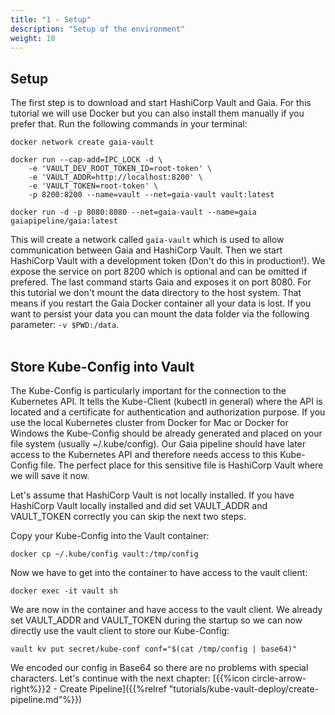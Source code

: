 ```yaml
---
title: "1 - Setup"
description: "Setup of the environment"
weight: 10
---
```


## Setup

The first step is to download and start HashiCorp Vault and Gaia. For this tutorial we will use Docker but you can also install them manually if you prefer that. Run the following commands in your terminal:

```
docker network create gaia-vault
```

```
docker run --cap-add=IPC_LOCK -d \
    -e 'VAULT_DEV_ROOT_TOKEN_ID=root-token' \
    -e 'VAULT_ADDR=http://localhost:8200' \
    -e 'VAULT_TOKEN=root-token' \
    -p 8200:8200 --name=vault --net=gaia-vault vault:latest
```

```
docker run -d -p 8080:8080 --net=gaia-vault --name=gaia gaiapipeline/gaia:latest
```

This will create a network called `gaia-vault` which is used to allow communication between Gaia and HashiCorp Vault. Then we start HashiCorp Vault with a development token (Don't do this in production!). We expose the service on port 8200 which is optional and can be omitted if prefered. The last command starts Gaia and exposes it on port 8080. For this tutorial we don't mount the data directory to the host system. That means if you restart the Gaia Docker container all your data is lost. If you want to persist your data you can mount the data folder via the following parameter: `-v $PWD:/data`.
<br /><br />

## Store Kube-Config into Vault

The Kube-Config is particularly important for the connection to the Kubernetes API. It tells the Kube-Client (kubectl in general) where the API is located and a certificate for authentication and authorization purpose.
If you use the local Kubernetes cluster from Docker for Mac or Docker for Windows the Kube-Config should be already generated and placed on your file system (usually ~/.kube/config).
Our Gaia pipeline should have later access to the Kubernetes API and therefore needs access to this Kube-Config file.
The perfect place for this sensitive file is HashiCorp Vault where we will save it now.

Let's assume that HashiCorp Vault is not locally installed. If you have HashiCorp Vault locally installed and did set VAULT_ADDR and VAULT_TOKEN correctly you can skip the next two steps. 

Copy your Kube-Config into the Vault container:

```
docker cp ~/.kube/config vault:/tmp/config
```

Now we have to get into the container to have access to the vault client:

```
docker exec -it vault sh
```

We are now in the container and have access to the vault client. We already set VAULT_ADDR and VAULT_TOKEN during the startup so we can now directly use the vault client to store our Kube-Config:

```
vault kv put secret/kube-conf conf="$(cat /tmp/config | base64)"
```

We encoded our config in Base64 so there are no problems with special characters. 
Let's continue with the next chapter: [{{%icon circle-arrow-right%}}2 - Create Pipeline]({{%relref "tutorials/kube-vault-deploy/create-pipeline.md"%}})
